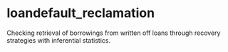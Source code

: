 # loandefault_reclamation
Checking retrieval of borrowings from written off loans through recovery strategies with inferential statistics.
